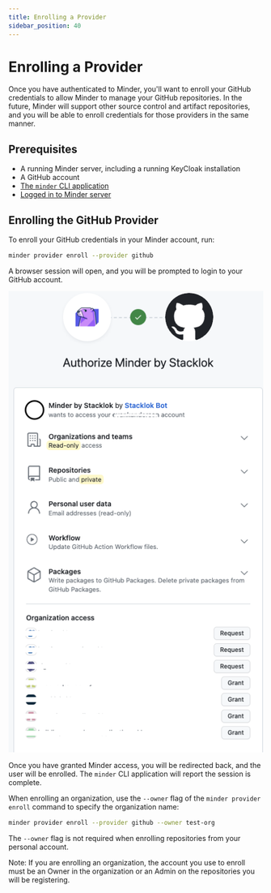 ```yaml
---
title: Enrolling a Provider
sidebar_position: 40
---
```


# Enrolling a Provider

Once you have authenticated to Minder, you'll want to enroll your GitHub credentials to allow Minder to manage your GitHub repositories.  In the future, Minder will support other source control and artifact repositories, and you will be able to enroll credentials for those providers in the same manner.

## Prerequisites

* A running Minder server, including a running KeyCloak installation
* A GitHub account
* [The `minder` CLI application](./install_cli.md)
* [Logged in to Minder server](./login.md)

## Enrolling the GitHub Provider

To enroll your GitHub credentials in your Minder account, run:

```bash
minder provider enroll --provider github
```

A browser session will open, and you will be prompted to login to your GitHub account.

![Enrollment screenshot](./enroll-screenshot.png)

Once you have granted Minder access, you will be redirected back, and the user will be enrolled. The `minder` CLI application will report the session is complete.

When enrolling an organization, use the `--owner` flag of the `minder provider enroll` command to specify the organization name:
```bash
minder provider enroll --provider github --owner test-org
```
The `--owner` flag is not required when enrolling repositories from your personal account.

Note: If you are enrolling an organization, the account you use to enroll must be an Owner in the organization
or an Admin on the repositories you will be registering.
